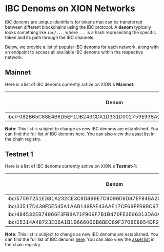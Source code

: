 # IBC Denoms on XION Networks

IBC denoms are unique identifiers for tokens that can be transferred between different blockchains using the IBC protocol.  A **denom** typically looks something like `ibc/...`, where `...` is a hash representing the specific token and its path through the IBC channels.

Below, we provide a list of popular IBC denoms for each network, along with an endpoint to access all available IBC denoms within the respective network.

## Mainnet

Here is a list of IBC denoms currently active on XION's **Mainnet**:

<table><thead><tr><th>Denom</th><th>Symbol</th><th width="186">Network</th><th>IBC Channel Info</th></tr></thead><tbody><tr><td>ibc/F082B65C88E4B6D5EF1DB243CDA1D331D002759E938A0F5CD3FFDC5D53B3E349</td><td>UUSDC</td><td>Noble</td><td><a href="https://github.com/cosmos/chain-registry/blob/master/xion/assetlist.json#L60C11-L68C12">View</a></td></tr></tbody></table>

**Note:** This list is subject to change as new IBC denoms are established. You can find the full list of IBC denoms [here](https://api.xion-mainnet-1.burnt.com/cosmos/bank/v1beta1/denoms_metadata). You can also view the [asset list](https://github.com/cosmos/chain-registry/blob/master/xion/assetlist.json) in the chain registry.



## Testnet 1

Here is a list of IBC denoms currently active on XION's **Testnet-1**:

<table><thead><tr><th>Denom</th><th>Symbol</th><th width="186">Network</th><th>IBC Channel Info</th></tr></thead><tbody><tr><td>ibc/57097251ED81A232CE3C9D899E7C8096D6D87EF84BA203E12E424AA4C9B57A64</td><td>UUSDC</td><td>Noble</td><td><a href="https://github.com/cosmos/chain-registry/blob/master/testnets/xiontestnet/assetlist.json#L156-L167">View</a></td></tr><tr><td>ibc/33517D439F5E545A1AAB148FAE43AAE17CF68FFB9BC97AE0048A3E3B64518C58</td><td>UAXL</td><td>Axelar</td><td><a href="https://github.com/cosmos/chain-registry/blob/master/testnets/xiontestnet/assetlist.json#L57-L68">View</a></td></tr><tr><td>ibc/484532EB74866F3FB8A71F909F7B1B470FE2E66313DA0A1F9EE5B7C5C046D195</td><td>UOSMO</td><td>Osmosis</td><td><a href="https://github.com/cosmos/chain-registry/blob/master/testnets/xiontestnet/assetlist.json#L106-L117">View</a></td></tr><tr><td>ibc/05314A48723E06A1B1B666066B6BEC89F3708E8854DF2E5E9193387AA9653036</td><td>INJ</td><td>Injective</td><td><a href="https://github.com/cosmos/chain-registry/blob/master/testnets/xiontestnet/assetlist.json#L208-L218">View</a></td></tr></tbody></table>

**Note:** This list is subject to change as new IBC denoms are established. You can find the full list of IBC denoms [here](https://api.xion-testnet-1.burnt.com/cosmos/bank/v1beta1/denoms_metadata). You can also view the [asset list](https://github.com/cosmos/chain-registry/blob/master/testnets/xiontestnet/assetlist.json) in the chain registry.
